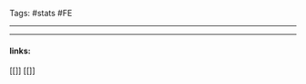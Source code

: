 
Tags: #stats #FE

------------------------------------------















---------------------
#### links:
[[]]
[[]]